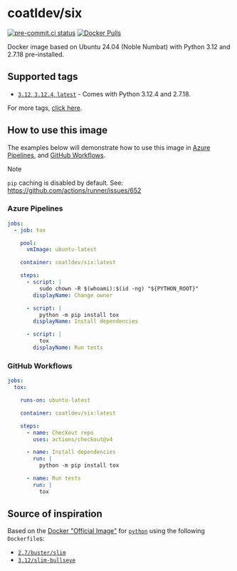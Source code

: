 # coatldev/six

[![pre-commit.ci status](https://results.pre-commit.ci/badge/github/coatl-dev/docker-six/coatl.svg)](https://results.pre-commit.ci/latest/github/coatl-dev/docker-six/coatl)
[![Docker Pulls](https://img.shields.io/docker/pulls/coatldev/six)](https://hub.docker.com/r/coatldev/six)

Docker image based on Ubuntu 24.04 (Noble Numbat) with Python 3.12 and 2.7.18
pre-installed.

## Supported tags

- [`3.12`, `3.12.4`, `latest`] - Comes with Python 3.12.4 and 2.7.18.

For more tags, [click here].

## How to use this image

The examples below will demonstrate how to use this image in [Azure Pipelines],
and [GitHub Workflows].

> [!NOTE]
> `pip` caching is disabled by default.
> See: <https://github.com/actions/runner/issues/652>

### Azure Pipelines

```yml
jobs:
  - job: tox

    pool:
      vmImage: ubuntu-latest

    container: coatldev/six:latest

    steps:
      - script: |
          sudo chown -R $(whoami):$(id -ng) "${PYTHON_ROOT}"
        displayName: Change owner

      - script: |
          python -m pip install tox
        displayName: Install dependencies

      - script: |
          tox
        displayName: Run tests
```

### GitHub Workflows

```yml
jobs:
  tox:

    runs-on: ubuntu-latest

    container: coatldev/six:latest

    steps:
      - name: Checkout repo
        uses: actions/checkout@v4

      - name: Install dependencies
        run: |
          python -m pip install tox

      - name: Run tests
        run: |
          tox
```

## Source of inspiration

Based on the [Docker "Official Image"] for [`python`] using the following
`Dockerfile`s:

- [`2.7/buster/slim`]
- [`3.12/slim-bullseye`]

<!-- Dockerfiles -->
[`3.12`, `3.12.4`, `latest`]: https://github.com/coatl-dev/docker-six/blob/3.12.4/3.12/python/Dockerfile
<!-- External links -->
[Azure Pipelines]: https://learn.microsoft.com/en-us/azure/devops/pipelines/yaml-schema/jobs-job-container?view=azure-pipelines
[click here]: https://hub.docker.com/repository/docker/coatldev/six/tags
[GitHub Workflows]: https://docs.github.com/en/actions/using-jobs/running-jobs-in-a-container
[Docker "Official Image"]: https://github.com/docker-library/official-images#what-are-official-images
[`python`]: https://hub.docker.com/_/python/
<!-- Inspiration -->
[`2.7/buster/slim`]: https://github.com/docker-library/python/blob/f1e613f48eb4fc88748b36787f5ed74c14914636/2.7/buster/slim/Dockerfile
[`3.12/slim-bullseye`]: https://github.com/docker-library/python/blob/HEAD/3.12/slim-bullseye/Dockerfile
